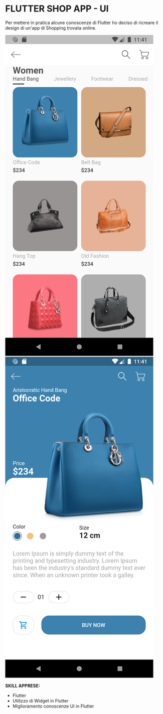 # FLUTTER SHOP APP - UI

Per mettere in pratica alcune conoscenze di Flutter ho deciso di ricreare il design di un'app di Shopping trovata online.

![Screen 1](assets/Screenshot/Screen1.png)
![Screen 1](assets/Screenshot/Screen2.png)


**SKILL APPRESE:**
- Flutter
- Utilizzo di Widget in Flutter
- Miglioramento conoscenze UI in Flutter
